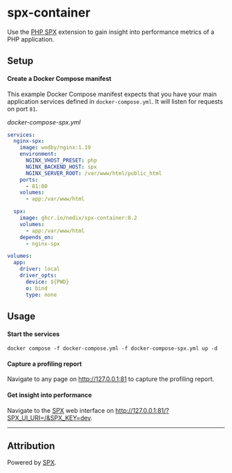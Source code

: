 # spx-container

Use the [PHP SPX][SPX] extension to gain insight into performance metrics of a PHP application.

## Setup

#### Create a Docker Compose manifest

This example Docker Compose manifest expects that you have your main application services defined in `docker-compose.yml`. It will listen for requests on port `81`.

*docker-compose-spx.yml*

```yaml
services:
  nginx-spx:
    image: wodby/nginx:1.19
    environment:
      NGINX_VHOST_PRESET: php
      NGINX_BACKEND_HOST: spx
      NGINX_SERVER_ROOT: /var/www/html/public_html
    ports:
      - 81:80
    volumes:
      - app:/var/www/html

  spx:
    image: ghcr.io/nedix/spx-container:8.2
    volumes:
      - app:/var/www/html
    depends_on:
      - nginx-spx

volumes:
  app:
    driver: local
    driver_opts:
      device: ${PWD}
      o: bind
      type: none
```

## Usage

#### Start the services

```shell
docker compose -f docker-compose.yml -f docker-compose-spx.yml up -d
```

#### Capture a profiling report

Navigate to any page on http://127.0.0.1:81 to capture the profiling report.

#### Get insight into performance

Navigate to the [SPX] web interface on http://127.0.0.1:81/?SPX_UI_URI=/&SPX_KEY=dev.

<hr>

## Attribution

Powered by [SPX].

[SPX]: https://github.com/NoiseByNorthwest/php-spx
